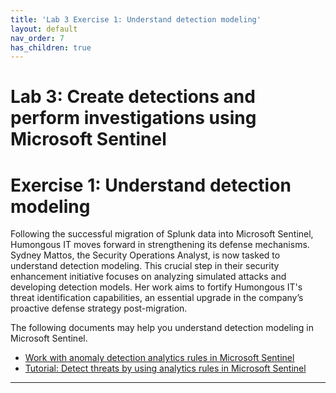```yaml
---
title: 'Lab 3 Exercise 1: Understand detection modeling'
layout: default
nav_order: 7
has_children: true
---
```


# Lab 3: Create detections and perform investigations using Microsoft Sentinel

# Exercise 1: Understand detection modeling

Following the successful migration of Splunk data into Microsoft Sentinel, Humongous IT moves forward in strengthening its defense mechanisms. Sydney Mattos, the Security Operations Analyst, is now tasked to understand detection modeling. This crucial step in their security enhancement initiative focuses on analyzing simulated attacks and developing detection models. Her work aims to fortify Humongous IT's threat identification capabilities, an essential upgrade in the company’s proactive defense strategy post-migration.

The following documents may help you understand detection modeling in Microsoft Sentinel.

- [Work with anomaly detection analytics rules in Microsoft Sentinel](https://learn.microsoft.com/en-us/azure/sentinel/work-with-anomaly-rules)
- [Tutorial: Detect threats by using analytics rules in Microsoft Sentinel](https://learn.microsoft.com/en-us/azure/sentinel/tutorial-log4j-detection)

---
